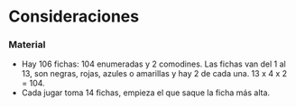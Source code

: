 # Consideraciones

### Material

- Hay 106 fichas: 104 enumeradas y 2 comodines. Las fichas van del 1 al 13, son negras, rojas, azules o amarillas y hay 2 de cada una. 13 x 4 x 2 = 104.
- Cada jugar toma 14 fichas, empieza el que saque la ficha más alta.

